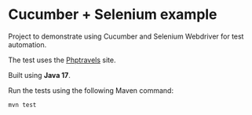 Cucumber + Selenium example
===========================
Project to demonstrate using Cucumber and Selenium Webdriver for test automation.

The test uses the [Phptravels](https://phptravels.net/) site.

Built using **Java 17**.

Run the tests using the following Maven command:


<code>mvn test</code>